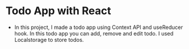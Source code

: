 # Todo App with React

- In this project, I made a todo app using Context API and useReducer hook. In this todo app you can add, remove and edit todo. I used Localstorage to store todos.
